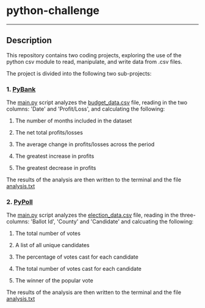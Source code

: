 # python-challenge
-----------------------------------
## Description

This repository contains two coding projects, exploring the use of the python csv module to read, manipulate, and write data from .csv files. 

The project is divided into the following two sub-projects:

### 1. [PyBank](https://github.com/STWoodbury/python-challenge/tree/main/PyBank)

The [main.py](https://github.com/STWoodbury/python-challenge/blob/main/PyBank/main.py) script analyzes the [budget_data.csv](https://github.com/STWoodbury/python-challenge/blob/main/PyBank/Resources/budget_data.csv) file, reading in the two columns: 'Date' and 'Profit/Loss', and calculating the following:

1. The number of months included in the dataset

2. The net total profits/losses

3. The average change in profits/losses across the period 

4. The greatest increase in profits

5. The greatest decrease in profits

The results of the analysis are then written to the terminal and the file [analysis.txt](https://github.com/STWoodbury/python-challenge/blob/main/PyBank/analysis/analysis.txt)

### 2. [PyPoll](https://github.com/STWoodbury/python-challenge/tree/main/PyPoll)

The [main.py](https://github.com/STWoodbury/python-challenge/blob/main/PyPoll/main.py) script analyzes the [election_data.csv](https://github.com/STWoodbury/python-challenge/blob/main/PyPoll/Resources/election_data.csv) file, reading in the three-columns: 'Ballot Id', 'County' and 'Candidate' and calcuating the following:

1. The total number of votes

2. A list of all unique candidates

3. The percentage of votes cast for each candidate

4. The total number of votes cast for each candidate

5. The winner of the popular vote

The results of the analysis are then written to the terminal and the file [analysis.txt](https://github.com/STWoodbury/python-challenge/blob/main/PyPoll/analysis/analysis.txt)

